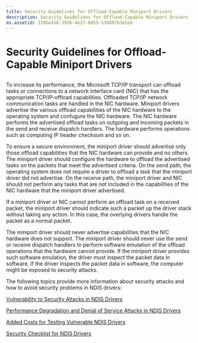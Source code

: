 ```yaml
---
title: Security Guidelines for Offload-Capable Miniport Drivers
description: Security Guidelines for Offload-Capable Miniport Drivers
ms.assetid: 178be416-3936-4e17-b055-134897b3e2eb
---
```


# Security Guidelines for Offload-Capable Miniport Drivers


## <a href="" id="ddk-security-guidelines-for-offload-capable-miniport-drivers-ng"></a>


To increase its performance, the Microsoft TCP/IP transport can offload tasks or connections to a network interface card (NIC) that has the appropriate TCP/IP-offload capabilities. Offloaded TCP/IP network communication tasks are handled in the NIC hardware. Miniport drivers advertise the various offload capabilities of the NIC hardware to the operating system and confugure the NIC hardware. The NIC hardware performs the advertised offload tasks on outgoing and incoming packets in the send and receive dispatch handlers. The hardware performs operations such as computing IP header checksum and so on.

To ensure a secure environment, the miniport driver should advertise only those offload capabilities that the NIC hardware can provide and no others. The miniport driver should configure the hardware to offload the advertised tasks on the packets that meet the advertised criteria. On the send path, the operating system does not require a driver to offload a task that the miniport driver did not advertise. On the receive path, the miniport driver and NIC should not perform any tasks that are not included in the capabilities of the NIC hardware that the miniport driver advertised.

If a miniport driver or NIC cannot perform an offload task on a received packet, the miniport driver should indicate such a packet up the driver stack without taking any action. In this case, the overlying drivers handle the packet as a normal packet.

The miniport driver should never advertise capabilities that the NIC hardware does not support. The miniport driver should never use the send or receive dispatch handlers to perform software emulation of the offload operations that the hardware cannot provide. If the miniport driver provides such software emulation, the driver must inspect the packet data in software. If the driver inspects the packet data in software, the computer might be exposed to security attacks.

The following topics provide more information about security attacks and how to avoid security problems in NDIS drivers:

[Vulnerability to Security Attacks in NDIS Drivers](vulnerability-to-security-attacks-in-ndis-drivers.md)

[Performance Degradation and Denial of Service Attacks in NDIS Drivers](performance-degradation-and-denial-of-service-attacks-in-ndis-drivers.md)

[Added Costs for Testing Vulnerable NDIS Drivers](added-costs-for-testing-vulnerable-ndis-drivers.md)

[Security Checklist for NDIS Drivers](security-checklist-for-ndis-drivers.md)

 

 






